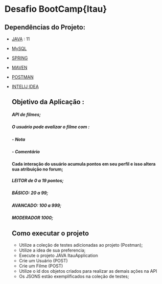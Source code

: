 # Desafio BootCamp{Itau}

## Dependências do Projeto: 
- [JAVA] : 11
- [MySQL]
- [SPRING]
- [MAVEN]
- [POSTMAN]
- [INTELIJ IDEA]
  
  ## Objetivo da Aplicação : 
  ##### API de filmes; 
   ##### O usuário pode avalizar o filme com : 
   ##### - Nota
   ##### - Comentário
   #### Cada interação do usuário acumula pontos em seu perfil e isso altera sua atribuição no forum; 
   ##### LEITOR de 0 a 19 pontos; 
   ##### BÁSICO: 20 a 99; 
   ##### AVANCADO: 100 a 999;
   ##### MODERADOR 1000;   
  
  
  ## Como executar o projeto
  - Utilize a coleção de testes adicionadas ao projeto (Postman);
  - Utilize a idea de sua preferencia; 
  - Execute o projeto JAVA ItauApplication 
  - Crie um Usuário (POST)
  - Crie um Filme (POST)
  - Utilize o id dos objetos criados para realizar as demais ações na API 
  - Os JSONS estão exemplificados na coleção de testes;   
   
  
 

[JAVA]: https://www.java.com/pt-BR/
[MySQL]: https://www.mysql.com/
[SPRING]: https://spring.io/projects/spring-boot
[MAVEN]: https://maven.apache.org/download.cgi
[POSTMAN]: https://www.postman.com/
[INTELIJ IDEA]: https://www.jetbrains.com/pt-br/idea/
